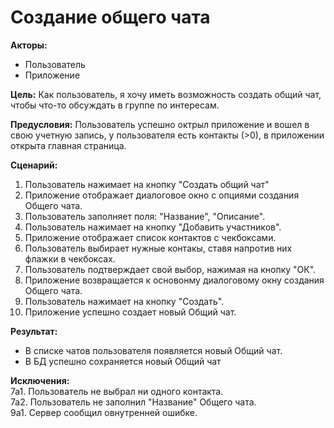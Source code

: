 # Создание общего чата

**Акторы:** 

- Пользователь 
- Приложение

**Цель:** Как пользователь, я хочу иметь возможность создать общий чат, чтобы что-то обсуждать в группе по интересам.

**Предусловия:** Пользователь успешно октрыл приложение и вошел в свою учетную запись, у пользователя есть контакты (>0), в приложении открыта главная страница.

**Сценарий:**

1. Пользователь нажимает на кнопку "Создать общий чат"
2. Приложение отображает диалоговое окно с опциями создания Общего чата.
3. Пользователь заполняет поля: "Название", "Описание".
4. Пользователь нажимает на кнопку "Добавить участников".
5. Приложение отображает список контактов с чекбоксами.  
6. Пользователь выбирает нужные контакы, ставя напротив них флажки в чекбоксах.
7. Пользователь подтверждает свой выбор, нажимая на кнопку "ОК".
8. Приложение возвращается к основонму диалоговому окну создания Общего чата.
9. Пользователь нажимает на кнопку "Создать".
10. Приложение успешно создает новый Общий чат.

**Результат:**
- В списке чатов пользователя появляется новый Общий чат.
- В БД успешно сохраняется новый Общий чат

**Исключения:**  
7а1. Пользователь не выбрал ни одного контакта.  
7а2. Пользователь не заполнил "Название" Общего чата.  
9а1. Сервер сообщил овнутренней ошибке.
